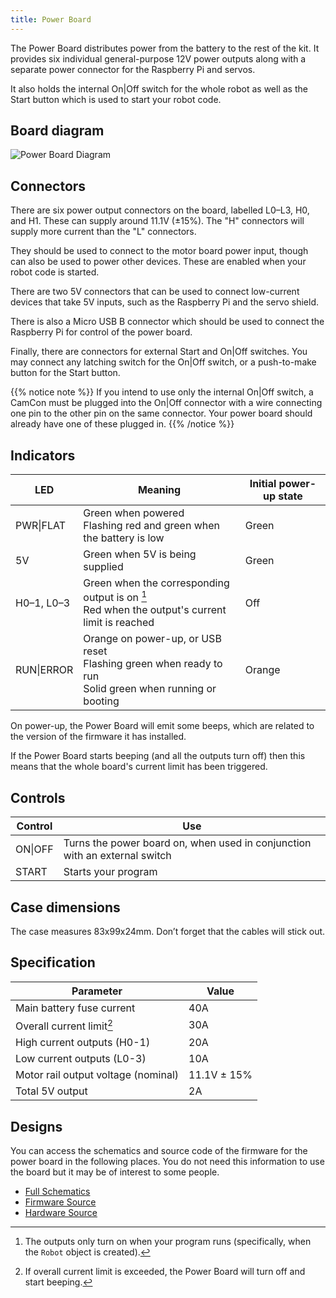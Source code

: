 ```yaml
---
title: Power Board
---
```


The Power Board distributes power from the battery to the rest of the kit. It provides
six individual general-purpose 12V power outputs along with a separate power connector
for the Raspberry Pi and servos.

It also holds the internal On|Off switch for the whole robot as well as
the Start button which is used to start your robot code.

## Board diagram
![Power Board Diagram](/img/kit/power_board_v4_diagram.png)

## Connectors
There are six power output connectors on the board, labelled L0–L3, H0, and H1.
These can supply around 11.1V (±15%). The "H" connectors will supply more
current than the "L" connectors.

They should be used to connect to the motor board power input, though can also
be used to power other devices. These are enabled when your robot code is
started.

There are two 5V connectors that can be used to connect low-current devices that take 5V inputs, such as the Raspberry Pi and the servo shield.

There is also a Micro USB B connector which should be used to connect the Raspberry Pi for control of the power board.

Finally, there are connectors for external Start and On|Off switches. You may connect any latching switch for the On|Off switch, or a push-to-make button for the Start button.

{{% notice note %}}
If you intend to use only the internal On|Off switch, a CamCon must be plugged into the On|Off connector with a wire connecting one pin to the other pin on the same connector. Your power board should already have one of these plugged in.
{{% /notice %}}

## Indicators
|   LED      | Meaning                                                                                                           | Initial power-up state |
|------------|-------------------------------------------------------------------------------------------------------------------|------------------------|
| PWR\|FLAT  | Green when powered<br />Flashing red and green when the battery is low                                            | Green                  |
| 5V         | Green when 5V is being supplied                                                                                   | Green                  |
| H0–1, L0–3 | Green when the corresponding output is on [^1]<br />Red when the output's current limit is reached                | Off                    |
| RUN\|ERROR | Orange on power-up, or USB reset <br />Flashing green when ready to run<br /> Solid green when running or booting | Orange                 |

[^1]: The outputs only turn on when your program runs (specifically, when the `Robot` object is created).

On power-up, the Power Board will emit some beeps, which are related to the version of the firmware it has installed.

If the Power Board starts beeping (and all the outputs turn off) then this means that the whole board's current limit has been triggered.

## Controls
| Control | Use                                                                        |
|---------|----------------------------------------------------------------------------|
| ON\|OFF | Turns the power board on, when used in conjunction with an external switch |
| START   | Starts your program                                                        |

## Case dimensions
The case measures 83x99x24mm. Don’t forget that the cables will stick out.

## Specification
|  Parameter                          |   Value     |
|-------------------------------------|-------------|
| Main battery fuse current           | 40A         |
| Overall current limit[^2]           | 30A         |
| High current outputs (H0-1)         | 20A         |
| Low current outputs (L0-3)          | 10A         |
| Motor rail output voltage (nominal) | 11.1V ± 15% |
| Total 5V output                     | 2A          |

[^2]: If overall current limit is exceeded, the Power Board will turn off and start beeping.

## Designs
You can access the schematics and source code of the firmware for the power board in the following places. You do not need this information to use the board but it may be of interest to some people.

- [Full Schematics](/docs/power-schematic.pdf)
- [Firmware Source](https://github.com/sourcebots/power-v4-fw)
- [Hardware Source](https://github.com/sourcebots/power-v4-hw)
